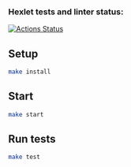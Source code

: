 ### Hexlet tests and linter status:
[![Actions Status](https://github.com/pandafyproton/typescript-developer-project-81/actions/workflows/hexlet-check.yml/badge.svg)](https://github.com/pandafyproton/typescript-developer-project-81/actions)

## Setup

```bash
make install

```
## Start

```bash
make start
```

## Run tests

```bash
make test
```
